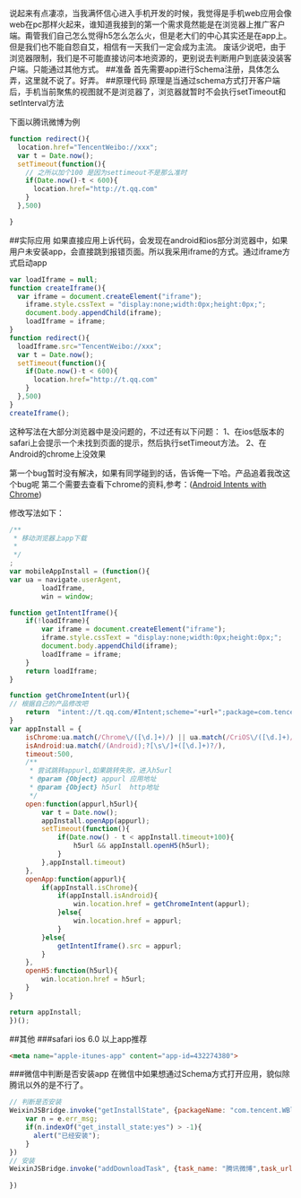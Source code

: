 说起来有点凄凉，当我满怀信心进入手机开发的时候，我觉得是手机web应用会像web在pc那样火起来，谁知道我接到的第一个需求竟然能是在浏览器上推广客户端。甭管我们自己怎么觉得h5怎么怎么火，但是老大们的中心其实还是在app上。但是我们也不能自怨自艾，相信有一天我们一定会成为主流。
废话少说吧，由于浏览器限制，我们是不可能直接访问本地资源的，更别说去判断用户到底装没装客户端。只能通过其他方式。
##准备
首先需要app进行Schema注册，具体怎么弄，这里就不说了。好弄。
##原理代码
原理是当通过schema方式打开客户端后，手机当前聚焦的视图就不是浏览器了，浏览器就暂时不会执行setTimeout和setInterval方法

下面以腾讯微博为例
```javascript
function redirect(){
  location.href="TencentWeibo://xxx";
  var t = Date.now();
  setTimeout(function(){
    // 之所以加个100 是因为settimeout不是那么准时
    if(Date.now()-t < 600){
      location.href="http://t.qq.com"
    }
  },500)

}

```
##实际应用
如果直接应用上诉代码，会发现在android和ios部分浏览器中，如果用户未安装app，会直接跳到报错页面。所以我采用iframe的方式。通过iframe方式启动app
```javascript
var loadIframe = null;
function createIframe(){
  var iframe = document.createElement("iframe");
	iframe.style.cssText = "display:none;width:0px;height:0px;";
	document.body.appendChild(iframe);
	loadIframe = iframe;
}
function redirect(){
  loadIframe.src="TencentWeibo://xxx";
  var t = Date.now();
  setTimeout(function(){
    if(Date.now()-t < 600){
      location.href="http://t.qq.com"
    }
  },500)
}
createIframe();

```
这种写法在大部分浏览器中是没问题的，不过还有以下问题：
1、在ios低版本的safari上会提示一个未找到页面的提示，然后执行setTimeout方法。
2、在Android的chrome上没效果

第一个bug暂时没有解决，如果有同学碰到的话，告诉俺一下哈。产品追着我改这个bug呢
第二个需要去查看下chrome的资料,参考：([Android Intents with Chrome](https://developer.chrome.com/multidevice/android/intents))

修改写法如下：
```javascript
/**
 * 移动浏览器上app下载
 * 
 */
;
var mobileAppInstall = (function(){
var ua = navigate.userAgent,
		loadIframe,
		win = window;

function getIntentIframe(){
	if(!loadIframe){
		var iframe = document.createElement("iframe");
		iframe.style.cssText = "display:none;width:0px;height:0px;";
		document.body.appendChild(iframe);
		loadIframe = iframe;
	}
	return loadIframe;
}

function getChromeIntent(url){
// 根据自己的产品修改吧
	return  "intent://t.qq.com/#Intent;scheme="+url+";package=com.tencent.WBlog;end";
}
var appInstall = {
	isChrome:ua.match(/Chrome\/([\d.]+)/) || ua.match(/CriOS\/([\d.]+)/),
	isAndroid:ua.match(/(Android);?[\s\/]+([\d.]+)?/),
	timeout:500,
	/**
	 * 尝试跳转appurl,如果跳转失败，进入h5url
	 * @param {Object} appurl 应用地址
	 * @param {Object} h5url  http地址
	 */
	open:function(appurl,h5url){
		var t = Date.now();
		appInstall.openApp(appurl);
		setTimeout(function(){
			if(Date.now() - t < appInstall.timeout+100){
				h5url && appInstall.openH5(h5url);
			}
		},appInstall.timeout)
	},
	openApp:function(appurl){
		if(appInstall.isChrome){
			if(appInstall.isAndroid){
				win.location.href = getChromeIntent(appurl);
			}else{
				win.location.href = appurl;
			}
		}else{
			getIntentIframe().src = appurl;
		}
	},
	openH5:function(h5url){
		win.location.href = h5url;
	}
}

return appInstall;
})();

```
##其他
###safari
ios 6.0 以上app推荐
```html
<meta name="apple-itunes-app" content="app-id=432274380">
```
###微信中判断是否安装app
在微信中如果想通过Schema方式打开应用，貌似除腾讯以外的是不行了。
```javascript
// 判断是否安装
WeixinJSBridge.invoke("getInstallState", {packageName: "com.tencent.WBlog",packageUrl: "TencentWeibo://"}, function(e) {
    var n = e.err_msg;
    if(n.indexOf("get_install_state:yes") > -1){
      alert("已经安装");
    } 
})
// 安装
WeixinJSBridge.invoke("addDownloadTask", {task_name: "腾讯微博",task_url: "http://softfile.3g.qq.com/msoft/180/2104/2104/WBlog_4.2.1_100000024_131210163458a.apk",file_md5: "31C49560B20057ECBB4C7C52D35B00DB"}, function(t) {
 
})

```
